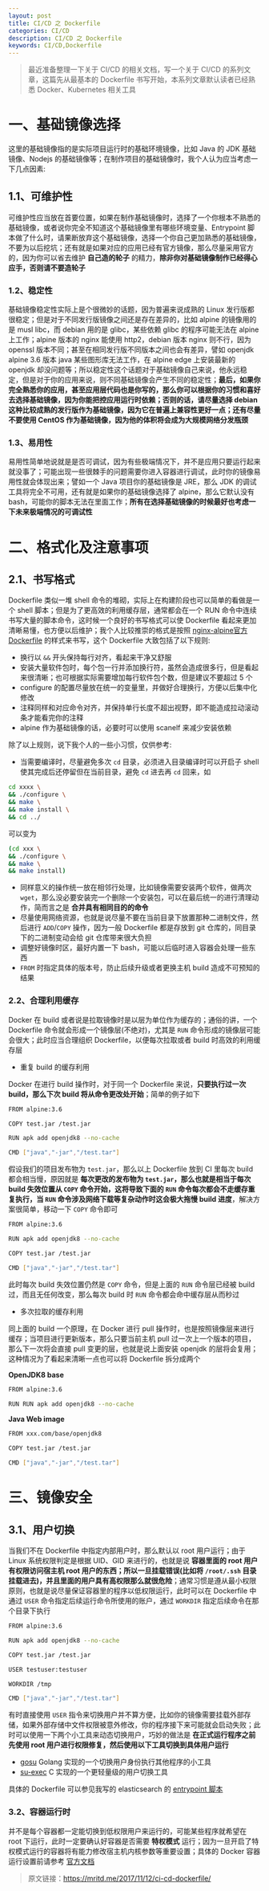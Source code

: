 ```yaml
---
layout: post
title: CI/CD 之 Dockerfile
categories: CI/CD
description: CI/CD 之 Dockerfile
keywords: CI/CD,Dockerfile
---
```


> 最近准备整理一下关于 CI/CD 的相关文档，写一个关于 CI/CD 的系列文章，这篇先从最基本的 Dockerfile 书写开始，本系列文章默认读者已经熟悉 Docker、Kubernetes 相关工具

# 一、基础镜像选择

这里的基础镜像指的是实际项目运行时的基础环境镜像，比如 Java 的 JDK 基础镜像、Nodejs 的基础镜像等；在制作项目的基础镜像时，我个人认为应当考虑一下几点因素:

## 1.1、可维护性

可维护性应当放在首要位置，如果在制作基础镜像时，选择了一个你根本不熟悉的基础镜像，或者说你完全不知道这个基础镜像里有哪些环境变量、Entrypoint 脚本做了什么时，请果断放弃这个基础镜像，选择一个你自己更加熟悉的基础镜像，不要为以后挖坑；还有就是如果对应的应用已经有官方镜像，那么尽量采用官方的，因为你可以省去维护 **自己造的轮子** 的精力，**除非你对基础镜像制作已经得心应手，否则请不要造轮子**

### 1.2、稳定性

基础镜像稳定性实际上是个很微妙的话题，因为普遍来说成熟的 Linux 发行版都很稳定；但是对于不同发行版镜像之间还是存在差异的，比如 alpine 的镜像用的是 musl libc，而 debian 用的是 glibc，某些依赖 glibc 的程序可能无法在 alpine 上工作；alpine 版本的 nginx 能使用 http2，debian 版本 nginx 则不行，因为 openssl 版本不同；甚至在相同发行版不同版本之间也会有差异，譬如 openjdk alpine 3.6 版本 java 某些图形库无法工作，在 alpine edge 上安装最新的 openjdk 却没问题等；所以稳定性这个话题对于基础镜像自己来说，他永远稳定，但是对于你的应用来说，则不同基础镜像会产生不同的稳定性；**最后，如果你完全熟悉你的应用，甚至应用层代码也是你写的，那么你可以根据你的习惯和喜好去选择基础镜像，因为你能把控应用运行时依赖；否则的话，请尽量选择 debian 这种比较成熟的发行版作为基础镜像，因为它在普遍上兼容性更好一点；还有尽量不要使用 CentOS 作为基础镜像，因为他的体积将会成为大规模网络分发瓶颈**

### 1.3、易用性

易用性简单地说就是是否可调试，因为有些极端情况下，并不是应用只要运行起来就没事了；可能出现一些很棘手的问题需要你进入容器进行调试，此时你的镜像易用性就会体现出来；譬如一个 Java 项目你的基础镜像是 JRE，那么 JDK 的调试工具将完全不可用，还有就是如果你的基础镜像选择了 alpine，那么它默认没有 bash，可能你的脚本无法在里面工作；**所有在选择基础镜像的时候最好也考虑一下未来极端情况的可调试性**

# 二、格式化及注意事项

## 2.1、书写格式

Dockerfile 类似一堆 shell 命令的堆砌，实际上在构建阶段也可以简单的看做是一个 shell 脚本；但是为了更高效的利用缓存层，通常都会在一个 RUN 命令中连续书写大量的脚本命令，这时候一个良好的书写格式可以使 Dockerfile 看起来更加清晰易懂，也方便以后维护；我个人比较推崇的格式是按照 [nginx-alpine官方 Dockerfile](https://github.com/nginxinc/docker-nginx/blob/master/mainline/alpine/Dockerfile) 的样式来书写，这个 Dockerfile 大致包括了以下规则:

- 换行以 `&&` 开头保持每行对齐，看起来干净又舒服
- 安装大量软件包时，每个包一行并添加换行符，虽然会造成很多行，但是看起来很清晰；也可根据实际需要增加每行软件包个数，但是建议不要超过 5 个
- configure 的配置尽量放在统一的变量里，并做好合理换行，方便以后集中化修改
- 注释同样和对应命令对齐，并保持单行长度不超出视野，即不能造成拉动滚动条才能看完你的注释
- alpine 作为基础镜像的话，必要时可以使用 scanelf 来减少安装依赖

除了以上规则，说下我个人的一些小习惯，仅供参考:

- 当需要编译时，尽量避免多次 `cd` 目录，必须进入目录编译时可以开启子 shell 使其完成后还停留但在当前目录，避免 `cd` 进去再 `cd` 回来，如

``` sh
cd xxxx \
&& ./configure \
&& make \
&& make install \
&& cd ../
```

可以变为

``` sh
(cd xxx \
&& ./configure \
&& make \
&& make install)
```

- 同样意义的操作统一放在相邻行处理，比如镜像需要安装两个软件，做两次 `wget`，那么没必要安装完一个删除一个安装包，可以在最后统一的进行清理动作，简而言之是 **合并具有相同目的的命令**
- 尽量使用网络资源，也就是说尽量不要在当前目录下放置那种二进制文件，然后进行 `ADD`/`COPY` 操作，因为一般 Dockerfile 都是存放到 git 仓库的，同目录下的二进制变动会给 git 仓库带来很大负担
- 调整好镜像时区，最好内置一下 bash，可能以后临时进入容器会处理一些东西
- `FROM` 时指定具体的版本号，防止后续升级或者更换主机 build 造成不可预知的结果

### 2.2、合理利用缓存

Docker 在 build 或者说是拉取镜像时是以层为单位作为缓存的；通俗的讲，一个 Dockerfile 命令就会形成一个镜像层(不绝对)，尤其是 `RUN` 命令形成的镜像层可能会很大；此时应当合理组织 Dockerfile，以便每次拉取或者 build 时高效的利用缓存层

- 重复 build 的缓存利用

Docker 在进行 build 操作时，对于同一个 Dockerfile 来说，**只要执行过一次 build，那么下次 build 将从命令更改处开始**；简单的例子如下

``` sh
FROM alpine:3.6

COPY test.jar /test.jar

RUN apk add openjdk8 --no-cache

CMD ["java","-jar","/test.tar"]
```

假设我们的项目发布物为 `test.jar`，那么以上 Dockerfile 放到 CI 里每次 build 都会相当慢，原因就是 **每次更改的发布物为 `test.jar`，那么也就是相当于每次 build 失效位置从 `COPY` 命令开始，这将导致下面的 `RUN` 命令每次都会不走缓存重复执行，当 `RUN` 命令涉及网络下载等复杂动作时这会极大拖慢 build 进度**，解决方案很简单，移动一下 `COPY` 命令即可

``` sh
FROM alpine:3.6

RUN apk add openjdk8 --no-cache

COPY test.jar /test.jar

CMD ["java","-jar","/test.tar"]
```

此时每次 build 失效位置仍然是 `COPY` 命令，但是上面的 `RUN` 命令层已经被 build 过，而且无任何改变，那么每次 build 时 `RUN` 命令都会命中缓存层从而秒过

- 多次拉取的缓存利用

同上面的 build 一个原理，在 Docker 进行 pull 操作时，也是按照镜像层来进行缓存；当项目进行更新版本，那么只要当前主机 pull 过一次上一个版本的项目，那么下一次将会直接 pull 变更的层，也就是说上面安装 openjdk 的层将会复用；这种情况为了看起来清晰一点也可以将 Dockerfile 拆分成两个

**OpenJDK8 base**

``` sh
FROM alpine:3.6

RUN RUN apk add openjdk8 --no-cache
```

**Java Web image**

``` sh
FROM xxx.com/base/openjdk8

COPY test.jar /test.jar

CMD ["java","-jar","/test.tar"]
```

# 三、镜像安全

## 3.1、用户切换

当我们不在 Dockerfile 中指定内部用户时，那么默认以 root 用户运行；由于 Linux 系统权限判定是根据 UID、GID 来进行的，也就是说 **容器里面的 root 用户有权限访问宿主机 root 用户的东西；所以一旦挂载错误(比如将 `/root/.ssh` 目录挂载进去)，并且里面的用户具有高权限那么就很危险**；通常习惯是遵从最小权限原则，也就是说尽量保证容器里的程序以低权限运行，此时可以在 Dockerfile 中通过 `USER` 命令指定后续运行命令所使用的账户，通过 `WORKDIR` 指定后续命令在那个目录下执行

``` sh
FROM alpine:3.6

RUN apk add openjdk8 --no-cache

COPY test.jar /test.jar

USER testuser:testuser

WORKDIR /tmp

CMD ["java","-jar","/test.tar"]
```

有时直接使用 `USER` 指令来切换用户并不算方便，比如你的镜像需要挂载外部存储，如果外部存储中文件权限被意外修改，你的程序接下来可能就会启动失败；此时可以使用一下两个小工具来动态切换用户，巧妙的做法是 **在正式运行程序之前先使用 root 用户进行权限修复，然后使用以下工具切换到具体用户运行**

- [gosu](https://github.com/tianon/gosu) Golang 实现的一个切换用户身份执行其他程序的小工具
- [su-exec](https://github.com/hlovdal/su-exec) C 实现的一个更轻量级的用户切换工具

具体的 Dockerfile 可以参见我写的 elasticsearch 的 [entrypoint 脚本](https://github.com/mritd/dockerfile/blob/master/elasticsearch/docker-entrypoint.sh)

### 3.2、容器运行时

并不是每个容器都一定能切换到低权限用户来运行的，可能某些程序就希望在 root 下运行，此时一定要确认好容器是否需要 **特权模式** 运行；因为一旦开启了特权模式运行的容器将有能力修改宿主机内核参数等重要设置；具体的 Docker 容器运行设置前请参考 [官方文档](https://docs.docker.com/engine/reference/run/#runtime-privilege-and-linux-capabilities)

> 原文链接：<https://mritd.me/2017/11/12/ci-cd-dockerfile/>